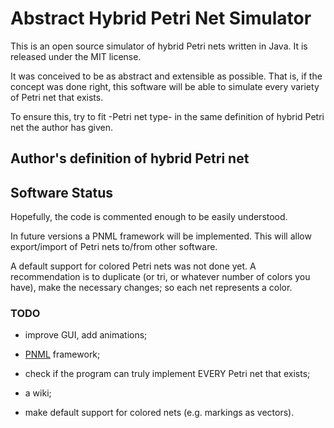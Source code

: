 # Abstract Hybrid Petri Net Simulator
This is an open source simulator of hybrid Petri nets written in Java. It is released under the MIT license.

It was conceived to be as abstract and extensible as possible. That is, if the concept was done right, this software will be able to simulate every variety of Petri net that exists.

To ensure this, try to fit -Petri net type- in the same definition of hybrid Petri net the author has given.

## Author's definition of hybrid Petri net

## Software Status
Hopefully, the code is commented enough to be easily understood.

In future versions a PNML framework will be implemented. This will allow export/import of Petri nets to/from other software.

A default support for colored Petri nets was not done yet. A recommendation is to duplicate (or tri, or whatever number of colors you have), make the necessary changes; so each net represents a color.

### TODO
- improve GUI, add animations;

- [PNML](http://pnml.lip6.fr) framework;

- check if the program can truly implement EVERY Petri net that exists;

- a wiki;

- make default support for colored nets (e.g. markings as vectors).
